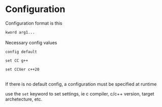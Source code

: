 <h1>Configuration</h1>
<p>Configuration format is this <br>
<code>
kword arg1...
</code> <br>
Necessary config values <br>
<code>
config default <br>
set CC g++ <br>
set CCVer c++20 <br>
</code> <br>
If there is no default config, a configuration must be specified at runtime
</p>
<p>use the <code>set</code> keyword to set settings, ie c compiler, c/c++ version, target archetecture, etc.</p>
